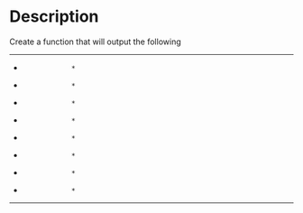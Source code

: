 # Description

Create a function that will output the following 

* * * * * * * * * * 
*                 *
*                 *
*                 *
*                 *
*                 *
*                 *
*                 *
*                 *
* * * * * * * * * *